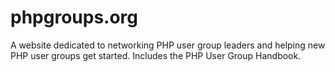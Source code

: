 # phpgroups.org
A website dedicated to networking PHP user group leaders and helping new PHP user groups get started. Includes the PHP User Group Handbook.
